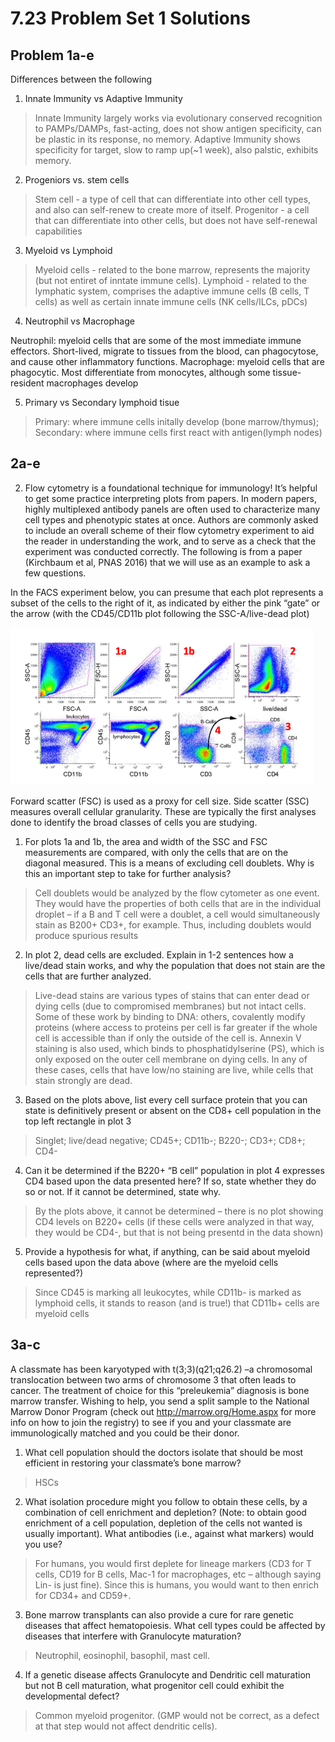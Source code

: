 # 7.23 Problem Set 1 Solutions

## Problem 1a-e

Differences between the following

1. Innate Immunity vs Adaptive Immunity

> Innate Immunity largely works via evolutionary conserved recognition to PAMPs/DAMPs, fast-acting, does not show antigen specificity, can be plastic in its response, no memory. Adaptive Immunity shows specificity for target, slow to ramp up(~1 week), also palstic, exhibits memory.

2. Progeniors vs. stem cells

> Stem cell - a type of cell that can differentiate into other cell types, and also can self-renew to create more of itself. Progenitor - a cell that can differentiate into other cells, but does not have self-renewal capabilities

3. Myeloid vs Lymphoid

> Myeloid cells - related to the bone marrow, represents the majority (but not entiret of inntate immune cells). Lymphoid - related to the lymphatic system, comprises the adaptive immune cells (B cells, T cells) as well as certain innate immune cells (NK cells/ILCs, pDCs)

4. Neutrophil vs Macrophage

Neutrophil: myeloid cells that are some of the most immediate immune effectors. Short-lived, migrate to tissues from the blood, can phagocytose, and cause other inflammatory functions. Macrophage: myeloid cells that are phagocytic. Most differentiate from monocytes, although some tissue-resident macrophages develop

5. Primary vs Secondary lymphoid tisue

> Primary: where immune cells initally develop (bone marrow/thymus); Secondary: where immune cells first react with antigen(lymph nodes) 

## 2a-e

2. Flow cytometry is a foundational technique for immunology! It’s helpful to get some practice interpreting plots from papers. In modern papers, highly multiplexed antibody panels are often used to characterize many cell types and phenotypic states at once. Authors are commonly asked to include an overall scheme of their flow cytometry experiment to aid the reader in understanding the work, and to serve as a check that the experiment was conducted correctly. The following is from a paper (Kirchbaum et al, PNAS 2016) that we will use as an example to ask a few questions. 

In the FACS experiment below, you can presume that each plot represents a subset of the cells to the right of it, as indicated by either the pink “gate” or the arrow (with the CD45/CD11b plot following the SSC-A/live-dead plot)

![FACS Plot](../../originalfiles/immuno/pset1_fig1.png)

Forward scatter (FSC) is used as a proxy for cell size. Side scatter (SSC) measures overall cellular granularity. These are typically the first analyses done to identify the broad classes of cells you are studying. 

1. For plots 1a and 1b, the area and width of the SSC and FSC measurements are compared, with only the cells that are on the diagonal measured. This is a means of excluding cell doublets. Why is this an important step to take for further analysis?

> Cell doublets would be analyzed by the flow cytometer as one event. They would have the properties of both cells that are in the individual droplet – if a B and T cell were a doublet, a cell would simultaneously stain as B200+ CD3+, for example. Thus, including doublets would produce spurious results

2. In plot 2, dead cells are excluded. Explain in 1-2 sentences how a live/dead stain works, and why the population that does not stain are the cells that are further analyzed.

> Live-dead stains are various types of stains that can enter dead or dying cells (due to compromised membranes) but not intact cells. Some of these work by binding to DNA: others, covalently modify proteins (where access to proteins per cell is far greater if the whole cell is accessible than if only the outside of the cell is. Annexin V staining is also used, which binds to phosphatidylserine (PS), which is only exposed on the outer cell membrane on dying cells. In any of these cases, cells that have low/no staining are live, while cells that stain strongly are dead. 

3. Based on the plots above, list every cell surface protein that you can state is definitively present or absent on the CD8+ cell population in the top left rectangle in plot 3

> Singlet; live/dead negative; CD45+; CD11b-; B220-; CD3+; CD8+; CD4-

4. Can it be determined if the B220+ “B cell” population in plot 4 expresses CD4 based upon the data presented here? If so, state whether they do so or not. If it cannot be determined, state why. 

> By the plots above, it cannot be determined – there is no plot showing CD4 levels on B220+ cells (if these cells were analyzed in that way, they would be CD4-, but that is not being presentd in the data shown)

5. Provide a hypothesis for what, if anything, can be said about myeloid cells based upon the data above (where are the myeloid cells represented?) 

> Since CD45 is marking all leukocytes, while CD11b- is marked as lymphoid cells, it stands to reason (and is true!) that CD11b+ cells are myeloid cells

## 3a-c

A classmate has been karyotyped with t(3;3)(q21;q26.2) –a chromosomal translocation between two arms of chromosome 3 that often leads to cancer. The treatment of choice for this “preleukemia” diagnosis is bone marrow transfer. Wishing to help, you send a split sample to the National Marrow Donor Program (check out http://marrow.org/Home.aspx for more info on how to join the registry) to see if you and your classmate are immunologically matched and you could be their donor.

1. What cell population should the doctors isolate that should be most efficient in restoring your classmate’s bone marrow?

> HSCs

2. What isolation procedure might you follow to obtain these cells, by a combination of cell enrichment and depletion? (Note: to obtain good enrichment of a cell population, depletion of the cells not wanted is usually important). What antibodies (i.e., against what markers) would you use? 

> For humans, you would first deplete for lineage markers (CD3 for T cells, CD19 for B cells, Mac-1 for macrophages, etc – although saying Lin- is just fine). Since this is humans, you would want to then enrich for CD34+ and CD59+.

3. Bone marrow transplants can also provide a cure for rare genetic diseases that affect hematopoiesis. What cell types could be affected by diseases that interfere with Granulocyte maturation? 

> Neutrophil, eosinophil, basophil, mast cell.

4. If a genetic disease affects Granulocyte and Dendritic cell maturation but not B cell maturation, what progenitor cell could exhibit the developmental defect?

> Common myeloid progenitor. (GMP would not be correct, as a defect at that step would not affect dendritic cells).
